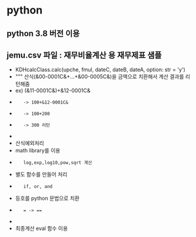 # python

## python 3.8 버전 이용
## jemu.csv 파일 : 재무비율계산 용 재무제표 샘플


*    KDHcalcClass.calc(upche, fmul, dateC, dateB, dateA, option: str = 'y')
*    """ 산식(&00-0001C&+...+&00-0005C&)을 금액으로 치환해서 계산 결과를 리턴해줌
*    ex) (&11-0001C&)+&12-0001C&
*        -> 100+&12-0001C&
*        -> 100+200
*        -> 300 리턴
*
*    산식예외처리
*    math library를 이용 
*        log,exp,log10,pow,sqrt 계산
*    별도 함수를 만들어 처리 
*        if, or, and
*    등호를 python 문법으로 치환
*        = -> ==
*
*    최종계산 eval 함수 이용
